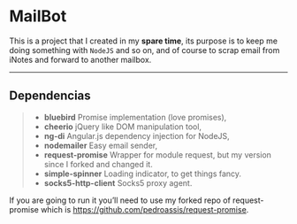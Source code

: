 <h1 id="mailbot">MailBot</h1>

<p>This is a project that I created in my <strong>spare time</strong>, its purpose is to keep me doing something with <code>NodeJS</code> and so on, and of course to scrap email from iNotes and forward to another mailbox.</p>

<hr>

<h2 id="dependencias">Dependencias</h2>

<blockquote>
  <ul>
  <li><strong>bluebird</strong> Promise implementation (love promises),</li>
  <li><strong>cheerio</strong> jQuery like DOM manipulation tool,</li>
  <li><strong>ng-di</strong> Angular.js dependency injection for NodeJS,</li>
  <li><strong>nodemailer</strong> Easy email sender,</li>
  <li><strong>request-promise</strong> Wrapper for module request, but my version since I forked and changed it.</li>
  <li><strong>simple-spinner</strong> Loading indicator, to get things fancy.</li>
  <li><strong>socks5-http-client</strong> Socks5 proxy agent.</li>
  </ul>
</blockquote>

 <span class="comment label label-danger"> If you are going to run it you’ll need to use my forked repo of request-promise which is https://github.com/pedroassis/request-promise. </span>